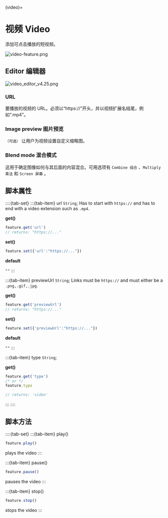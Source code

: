 (video)=
# 视频 Video

添加可点击播放的短视频。

![video-feature.png](https://wiki.cryptovoxels.com/video-feature.png)

## Editor 编辑器

![video_editor_v4.25.png](https://wiki.cryptovoxels.com/video_editor_v4.25.png)

### URL

要播放的视频的 URL。必须以“https://”开头，并以视频扩展名结尾，例如“.mp4”。

### Image preview 图片预览

`（可选）` 让用户为视频设置自定义缩略图。

### Blend mode 混合模式

这用于确定图像如何与其后面的内容混合。可用选项有 `Combine 组合` 、`Multiply 乘法` 和 `Screen 屏幕` 。



## 脚本属性

::::{tab-set}
:::{tab-item} url
`String`; Has to start with `https://` and has to end with a video extension such as `.mp4`.

**get()**

```js
feature.get('url')
// returns: "https://..."
```

**set()**

```js
feature.set({'url':"https://..."})
```

**default**

`""`
:::

:::{tab-item} previewUrl
`String`; Links must be `https://` and must either be a `.png,.gif,.jpg`.

**get()**

```js
feature.get('previewUrl')
// returns: "https://..."
```

**set()**

```js
feature.set({'previewUrl':"https://..."})
```

**default**

`""`
:::

:::{tab-item} type
`String`;

**get()**

```js
feature.get('type')
/* or */
feature.type

// returns: 'video'
```
:::
::::


## 脚本方法

::::{tab-set}
:::{tab-item} play()

```js
feature.play()
```
plays the video
:::

:::{tab-item} pause()
```js
feature.pause()
```
pauses the video
:::

:::{tab-item} stop()
```js
feature.stop()
```
stops the video
:::